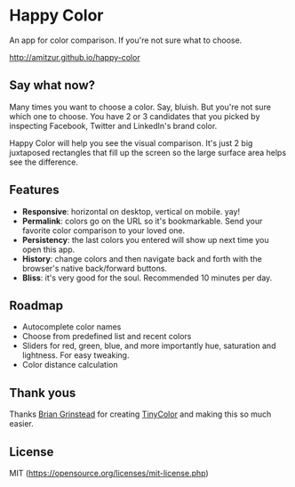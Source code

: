 # Happy Color

An app for color comparison. If you're not sure what to choose.
 
http://amitzur.github.io/happy-color

## Say what now?

Many times you want to choose a color. Say, bluish. But you're not sure which one to choose. You have 2 or 3 candidates that you picked by inspecting Facebook, Twitter and LinkedIn's brand color.
 
Happy Color will help you see the visual comparison. It's just 2 big juxtaposed rectangles that fill up the screen so the large surface area helps see the difference.

## Features

- **Responsive**: horizontal on desktop, vertical on mobile. yay!
- **Permalink**: colors go on the URL so it's bookmarkable. Send your favorite color comparison to your loved one.
- **Persistency**: the last colors you entered will show up next time you open this app.
- **History**: change colors and then navigate back and forth with the browser's native back/forward buttons.
- **Bliss**: it's very good for the soul. Recommended 10 minutes per day.

## Roadmap

- Autocomplete color names
- Choose from predefined list and recent colors
- Sliders for red, green, blue, and more importantly hue, saturation and lightness. For easy tweaking.
- Color distance calculation

## Thank yous
Thanks [Brian Grinstead](https://github.com/bgrins) for creating [TinyColor](https://github.com/bgrins/TinyColor) and making this so much easier.

## License
MIT (https://opensource.org/licenses/mit-license.php)
